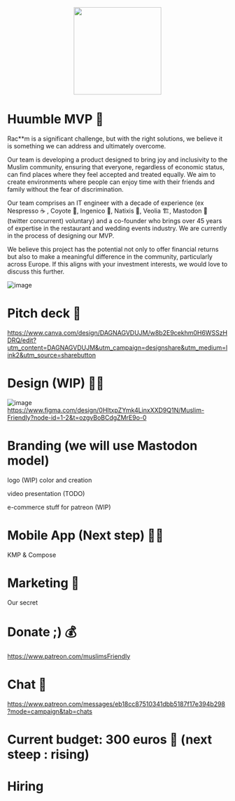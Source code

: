 <div align="center">
<image src="https://github.com/cloudshooterhumain/muslimsFriendly/blob/main/branch-with-leaves.png" width="200" height="200" align="center"></image>
</div>

# Huumble MVP 🙌

Rac**m is a significant challenge, but with the right solutions, we believe it is something we can address and ultimately overcome. 

Our team is developing a product designed to bring joy and inclusivity to the Muslim community, ensuring that everyone, regardless of economic status, can find places where they feel accepted and treated equally. We aim to create environments where people can enjoy time with their friends and family without the fear of discrimination.

Our team comprises an IT engineer with a decade of experience (ex Nespresso ☕ , Coyote 🐅, Ingenico 📱, Natixis 🏦, Veolia 🏗️, Mastodon 🐘 (twitter concurrent) voluntary) and a co-founder who brings over 45 years of expertise in the restaurant and wedding events industry. We are currently in the process of designing our MVP.

We believe this project has the potential not only to offer financial returns but also to make a meaningful difference in the community, particularly across Europe. If this aligns with your investment interests, we would love to discuss this further.

![image](https://github.com/user-attachments/assets/01cee622-baa2-4bc1-9ae7-923140e63743)


# Pitch deck 🎒
https://www.canva.com/design/DAGNAGVDUJM/w8b2E9cekhm0H6WSSzHDRQ/edit?utm_content=DAGNAGVDUJM&utm_campaign=designshare&utm_medium=link2&utm_source=sharebutton

# Design (WIP) 👩‍🎨
![image](https://github.com/user-attachments/assets/a720db67-23c7-4a26-bf25-6ba830039e28)
https://www.figma.com/design/0HItxpZYmk4LinxXXD9Q1N/Muslim-Friendly?node-id=1-2&t=ozgvBoBCdgZMrE9o-0

# Branding (we will use Mastodon model)
logo (WIP) color and creation

video presentation (TODO)

e-commerce stuff for patreon (WIP)

# Mobile App (Next step) 🧑‍💻

KMP & Compose

# Marketing 🚀
Our secret

# Donate ;) 💰
https://www.patreon.com/muslimsFriendly

# Chat 📣
https://www.patreon.com/messages/eb18cc87510341dbb5187f17e394b298?mode=campaign&tab=chats

# Current budget: 300 euros 🏦 (next steep : rising)

# Hiring
